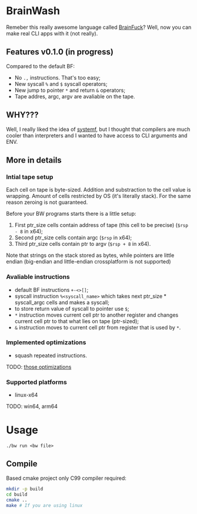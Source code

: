 # BrainWash

Remeber this really awesome language called [BrainFuck](https://en.wikipedia.org/wiki/Brainfuck)? Well, now you can make real CLI apps with it (not really).

## Features v0.1.0 (in progress)

Compared to the default BF:
- No `.,` instructions. That's too easy;
- New syscall `%` and `$` syscall operators;
- New jump to pointer `*` and return `&` operators;
- Tape addres, argc, argv are avaliable on the tape.

## WHY???

Well, I really liked the idea of [systemf](https://github.com/ajyoon/systemf), but I thought that compilers are much cooler than interpreters and I wanted to have access to CLI arguments and ENV.

## More in details

### Intial tape setup

Each cell on tape is byte-sized. Addition and substraction to the cell value is wrapping. Amount of cells restricted by OS (it's literally stack). For the same reason zeroing is not guaranteed.

Before your BW programs starts there is a little setup:
1. First ptr_size cells contain address of tape (this cell to be precise) (`$rsp - 8` in x64);
2. Second ptr_size cells contain argc (`$rsp` in x64);
3. Third ptr_size cells contain ptr to argv (`$rsp + 8` in x64).

Note that strings on the stack stored as bytes, while pointers are little endian (big-endian and little-endian crossplatform is not supported)

### Avaliable instructions

- default BF instructions `+-<>[]`;
- syscall instruction `%<syscall_name>` which takes next ptr_size * syscall_argc cells and makes a syscall;
- to store return value of syscall to pointer use `$`;
- `*` instruction moves current cell ptr to another register and changes current cell ptr to that what lies on tape (ptr-sized);
- `&` instruction moves to current cell ptr from register that is used by `*`.

### Implemented optimizations

- squash repeated instructions.

TODO: [those optimizations](http://calmerthanyouare.org/2015/01/07/optimizing-brainfuck.html)

### Supported platforms

- linux-x64

TODO: win64, arm64

# Usage

```
./bw run <bw file>
```

## Compile

Based cmake project only C99 compiler required:
```sh
mkdir -p build
cd build
cmake ..
make # If you are using linux
```
